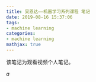 ```yaml
---
title: 吴恩达——机器学习系列课程 笔记
date: 2019-08-16 15:37:06
tags:
- machine learning
categories:
- machine learning
mathjax: true
---
```


该笔记为观看视频个人笔记。

$a$

